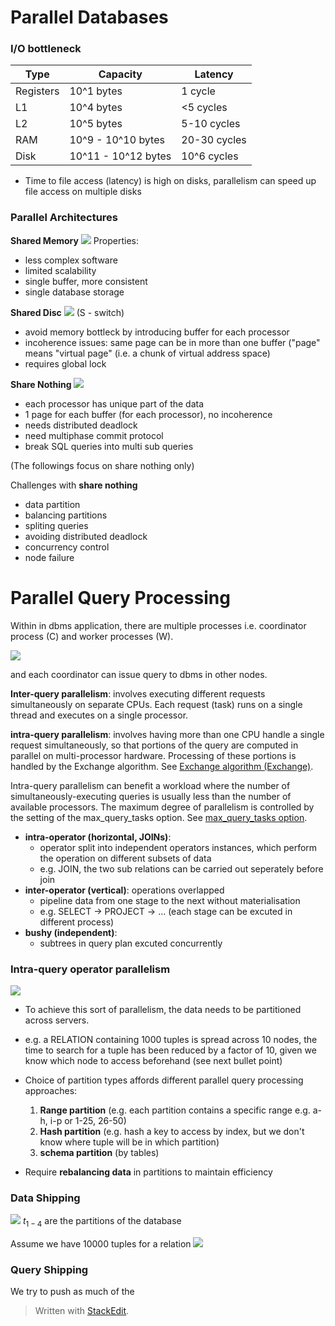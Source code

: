 # Parallel Databases

### I/O bottleneck

| Type      | Capacity            | Latency      |
|-----------|---------------------|--------------|
| Registers | 10^1 bytes          | 1 cycle      |
| L1        | 10^4 bytes          | <5 cycles    |
| L2        | 10^5 bytes          | 5-10 cycles  |
| RAM       | 10^9 - 10^10 bytes  | 20-30 cycles |
| Disk      | 10^11 - 10^12 bytes | 10^6 cycles  |

- Time to file access (latency) is high on disks, parallelism can speed up file access on multiple disks
 
### Parallel Architectures

**Shared Memory**
![](https://github.com/werdnakof/DatabaseNotes/blob/master/images/shared-memory-arch.png?raw=true)
Properties:
- less complex software
- limited scalability
- single buffer, more consistent
- single database storage

**Shared Disc**
![](https://github.com/werdnakof/DatabaseNotes/blob/master/images/shared-disc-arch.png?raw=true)
(S - switch)
- avoid memory bottleck by introducing buffer for each processor
- incoherence issues: same page can be in more than one buffer ("page" means "virtual page" (i.e. a chunk of virtual address space)
- requires global lock

**Share Nothing**
![](https://github.com/werdnakof/DatabaseNotes/blob/master/images/shared-nothing-arch.png?raw=true)
- each processor has unique part of the data
- 1 page for each buffer (for each processor), no incoherence
- needs distributed deadlock
- need multiphase commit protocol
- break SQL queries into multi sub queries

(The followings focus on share nothing only)

Challenges with **share nothing**
- data partition
- balancing partitions
- spliting queries
- avoiding distributed deadlock
- concurrency control
- node failure

# Parallel Query Processing

Within in dbms application, there are multiple processes i.e. coordinator process (C) and worker processes (W).

 ![](https://github.com/werdnakof/DatabaseNotes/blob/master/images/dbms-in-nodes.png?raw=true)

and each coordinator can issue query to dbms in other nodes.

**Inter-query parallelism**: involves executing different requests simultaneously on separate CPUs. Each request (task) runs on a single thread and executes on a single processor.

**intra-query parallelism**:  involves having more than one CPU handle a single request simultaneously, so that portions of the query are computed in parallel on multi-processor hardware. Processing of these portions is handled by the Exchange algorithm. See  [Exchange algorithm (Exchange)](http://dcx.sybase.com/1200/en/dbusage/queryopt-exchange.html).

Intra-query parallelism can benefit a workload where the number of simultaneously-executing queries is usually less than the number of available processors. The maximum degree of parallelism is controlled by the setting of the max_query_tasks option. See  [max_query_tasks option](http://dcx.sybase.com/1200/en/dbadmin/dboptions-s-5481804.html).

- **intra-operator (horizontal, JOINs)**: 
	- operator split into independent operators instances, 
	  which perform the operation on different subsets of data
	- e.g. JOIN, the two sub relations can be carried out seperately before join
- **inter-operator (vertical)**: operations overlapped
	- pipeline data from one stage to the next without materialisation
	- e.g. SELECT -> PROJECT -> ... (each stage can be excuted in different process)
- **bushy (independent)**: 
	- subtrees in query plan excuted concurrently

### Intra-query operator parallelism
 ![](https://github.com/werdnakof/DatabaseNotes/blob/master/images/intra-query.png?raw=true)
 - To achieve this sort of parallelism, the data needs to be partitioned across servers.
 - e.g. a RELATION containing 1000 tuples is spread across 10 nodes, the time to search for a tuple has been reduced by a factor of 10, given we know which node to access beforehand (see next bullet point)
 - Choice of partition types affords different parallel query processing approaches:
	 1. **Range partition** (e.g. each partition contains a specific range e.g. a-h, i-p or 1-25, 26-50)
	 2. **Hash partition** (e.g. hash a key to access by index, but we don't know where tuple will be in which partition)
	 3. **schema partition** (by tables)

- Require **rebalancing data** in partitions to maintain efficiency

### Data Shipping
![](https://github.com/werdnakof/DatabaseNotes/blob/master/images/data-shipping.png?raw=true)
$t_{1-4}$ are the partitions of the database

Assume we have 10000 tuples for a relation
![](https://github.com/werdnakof/DatabaseNotes/blob/master/images/data-shipping-2.png?raw=true)
### Query Shipping

We try to push as much of the 

> Written with [StackEdit](https://stackedit.io/).
<!--stackedit_data:
eyJoaXN0b3J5IjpbMTQ1MDQ2NDA5Miw3NTYyNTAzMjUsMTU0Nj
cwMTkzMywxODM3MDQyMzQzLC01NzgwMDI4NCwxNDc5OTI0MTI1
LDMxMDY5MTU2NSw1NzA2NzY4ODYsLTY4MjI1MDA1MywtMTY2Mj
A1MzgyMywxNjAzNjIwMDY5LDc1OTUwNjIwMSwyODA0NDE0NDgs
MTU1NDE1Mjk2LC0xODU2Nzg5MTM0LC0zNzM2MTE5MjksLTE4NT
Y1Njc0NywxNDk4NDk5ODA2XX0=
-->